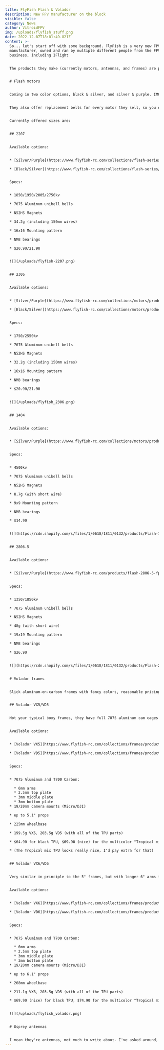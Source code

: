 ```yaml
---
title: FlyFish Flash & Volador
description: New FPV manufacturer on the block
visible: false
category: News
author: VitroidFPV
img: /uploads/flyfish_stuff.png
date: 2022-12-07T18:01:49.821Z
content: >-
  So... let's start off with some background. FlyFish is a very new FPV
  manufacturer, owned and ran by multiple different people from the FPV
  business, including IFlight


  The products they make (currently motors, antennas, and frames) are pretty good from everything I heard. A lot of amazing pilots that I know really like the motors, and had direct feedback when it came to making them. The antennas seem to be pretty average but not bad, and we can never have enough. Their frames are currently the newest options in their lineup, but similar to the motors, they are well-made and truly tested


  # Flash motors


  Coming in two color options, black & silver, and silver & purple. IMO a really nice niche to hit, both for people looking for stealth motors, as well as people looking to add a pop of color. Color variations of the silver ones are also planned, for blue and gold as the accents


  They also offer replacement bells for every motor they sell, so you don't have to pay the full price if you just damage the bell. Though this is pretty unlikely, as they are pretty durable and run smooth even after heavy crashes from what I heard. 


  Currently offered sizes are:


  ## 2207


  Available options:


  * [Silver/Purple](https://www.flyfish-rc.com/collections/flash-series/products/flash-2207-motor)

  * [Black/Silver](https://www.flyfish-rc.com/collections/flash-series/products/flash-2207-motor-black)


  Specs:


  * 1850/1950/2005/2750kv

  * 7075 Aluminum unibell bells

  * N52HS Magnets

  * 34.2g (including 150mm wires)

  * 16x16 Mounting pattern

  * NMB bearings

  * $20.90/21.90


  ![](/uploads/flyfish-2207.png)


  ## 2306


  Available options:


  * [Silver/Purple](https://www.flyfish-rc.com/collections/motors/products/flash-2306-5-motor)

  * [Black/Silver](https://www.flyfish-rc.com/collections/motors/products/flash-2306-5-1750kv-motor-black)


  Specs:


  * 1750/2550kv

  * 7075 Aluminum unibell bells

  * N52HS Magnets

  * 32.2g (including 150mm wires)

  * 16x16 Mounting pattern

  * NMB bearings

  * $20.90/21.90


  ![](/uploads/flyfish_2306.png)


  ## 1404


  Available options:


  * [Silver/Purple](https://www.flyfish-rc.com/collections/motors/products/flash-1404-4500kv-fpv-motor)


  Specs:


  * 4500kv

  * 7075 Aluminum unibell bells

  * N52HS Magnets

  * 8.7g (with short wire)

  * 9x9 Mounting pattern

  * NMB bearings

  * $14.90


  ![](https://cdn.shopify.com/s/files/1/0618/1811/0132/products/Flash-1404-motor-2.jpg?v=1665123558)


  ## 2806.5


  Available options:


  * [Silver/Purple](https://www.flyfish-rc.com/products/flash-2806-5-fpv-long-range-motor)


  Specs:


  * 1350/1850kv

  * 7075 Aluminum unibell bells

  * N52HS Magnets

  * 48g (with short wire)

  * 19x19 Mounting pattern

  * NMB bearings

  * $26.90


  ![](https://cdn.shopify.com/s/files/1/0618/1811/0132/products/Flash-2806.5-motor-3.jpg?v=1664266390)


  # Volador frames


  Slick aluminum-on-carbon frames with fancy colors, reasonable pricing, 3d milled carbon, and integrated XT60 holders


  ## Volador VX5/VD5


  Not your typical boxy frames, they have full 7075 aluminum cam cages for a really nice look and all-round camera protection, and durable T700 carbon. Coming in a Squash-X and Deadcat configurations for freestyle and cinematic uses. Heavier than usual, but with the thick carbon plates and 6mm arms that are extra thick in the center, it makes sense


  Available options:


  * [Volador VX5](https://www.flyfish-rc.com/collections/frames/products/volador-vx5-fpv-freestyle-t700-frame-kit) Black/Tropical Mix

  * [Volador VD5](https://www.flyfish-rc.com/collections/frames/products/volador-vd5-deadcat-fpv-lr-t700-frame-kit) Black/Tropical Mix


  Specs:


  * 7075 Aluminum and T700 Carbon:

    * 6mm arms
    * 2.5mm top plate
    * 3mm middle plate
    * 3mm bottom plate
  * 19/20mm camera mounts (Micro/DJI)

  * up to 5.1" props

  * 225mm wheelbase

  * 199.5g VX5, 203.5g VD5 (with all of the TPU parts)

  * $64.90 for black TPU, $69.90 (nice) for the multicolor "Tropical mix" TPU

  * (The Tropical mix TPU looks really nice, I'd pay extra for that)


  ## Volador VX6/VD6


  Very similar in principle to the 5" frames, but with longer 6" arms for mid-range shots, and/or for comfortably carrying slightly heavier cameras (think heavy GoPro 10/11). Could also use 5.5" props as a nice in-between, as the extra 1" of the arms does not add much weight


  Available options:


  * [Volador VX6](https://www.flyfish-rc.com/collections/frames/products/volador-vx6-fpv-freestyle-t700-frame-kit) Black/Tropical Mix

  * [Volador VD6](https://www.flyfish-rc.com/collections/frames/products/volador-vd6-deadcat-fpv-lr-t700-frame-kit) Black/Tropical Mix


  Specs:


  * 7075 Aluminum and T700 Carbon:

    * 6mm arms
    * 2.5mm top plate
    * 3mm middle plate
    * 3mm bottom plate
  * 19/20mm camera mounts (Micro/DJI)

  * up to 6.1" props

  * 268mm wheelbase

  * 211.1g VX6, 203.5g VD5 (with all of the TPU parts)

  * $69.90 (nice) for black TPU, $74.90 for the multicolor "Tropical mix" TPU


  ![](/uploads/flyfish_volador.png)


  # Osprey antennas


  I mean they're antennas, not much to write about. I've asked around, and the omnis seem pretty durable. They come in multiple different lengths, sizes, polarizations and connectors for all of the different ways you'd want to mount them. They also have a DJI faceplate directional antenna for DJI FPV Goggles V1 and V2. All of their antennas are available [here](https://www.flyfish-rc.com/collections/antennas/fpv-antennas)
---
```


